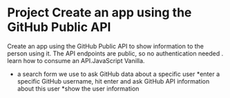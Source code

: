 # Project Create an app using the GitHub Public API 
 Create an app using the GitHub Public API to show information to the person using it. 
The API endpoints are public, so no authentication needed .
learn how to consume an API.JavaScript Vanilla.
*	a search form we use to ask GitHub data about a specific user
*enter a specific GitHub username,  hit enter and  ask GitHub API information about this user
*show the user information 
